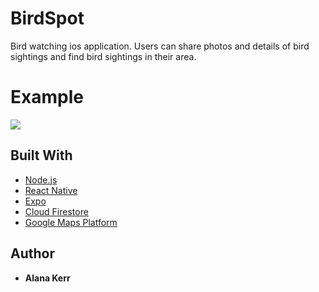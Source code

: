 # BirdSpot

Bird watching ios application. Users can share photos and details of bird sightings and find bird sightings in their area.

# Example

<img src="./assets/images/birdSpot-demo.gif">

## Built With

* [Node.js](https://nodejs.org/en/)
* [React Native](https://facebook.github.io/react-native/) 
* [Expo](https://expo.io/)
* [Cloud Firestore](https://firebase.google.com/products/firestore/)
* [Google Maps Platform](https://developers.google.com/maps/documentation/)

## Author

* **Alana Kerr** 

